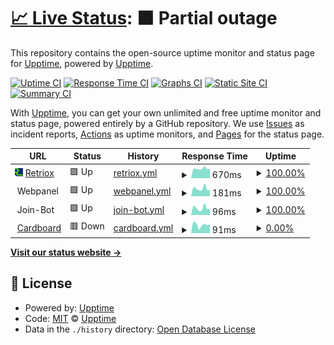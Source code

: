 # [📈 Live Status](https://status.retriox.net): <!--live status--> **🟧 Partial outage**

This repository contains the open-source uptime monitor and status page for [Upptime](https://upptime.js.org), powered by [Upptime](https://github.com/upptime/upptime).

[![Uptime CI](https://github.com/brockbreacher/statuspage/workflows/Uptime%20CI/badge.svg)](https://github.com/brockbreacher/statuspage/actions?query=workflow%3A%22Uptime+CI%22)
[![Response Time CI](https://github.com/brockbreacher/statuspage/workflows/Response%20Time%20CI/badge.svg)](https://github.com/brockbreacher/statuspage/actions?query=workflow%3A%22Response+Time+CI%22)
[![Graphs CI](https://github.com/brockbreacher/statuspage/workflows/Graphs%20CI/badge.svg)](https://github.com/brockbreacher/statuspage/actions?query=workflow%3A%22Graphs+CI%22)
[![Static Site CI](https://github.com/brockbreacher/statuspage/workflows/Static%20Site%20CI/badge.svg)](https://github.com/brockbreacher/statuspage/actions?query=workflow%3A%22Static+Site+CI%22)
[![Summary CI](https://github.com/brockbreacher/statuspage/workflows/Summary%20CI/badge.svg)](https://github.com/brockbreacher/statuspage/actions?query=workflow%3A%22Summary+CI%22)

With [Upptime](https://upptime.js.org), you can get your own unlimited and free uptime monitor and status page, powered entirely by a GitHub repository. We use [Issues](https://github.com/upptime/upptime/issues) as incident reports, [Actions](https://github.com/brockbreacher/statuspage/actions) as uptime monitors, and [Pages](https://status.retriox.net) for the status page.

<!--start: status pages-->
<!-- This summary is generated by Upptime (https://github.com/upptime/upptime) -->
<!-- Do not edit this manually, your changes will be overwritten -->
<!-- prettier-ignore -->
| URL | Status | History | Response Time | Uptime |
| --- | ------ | ------- | ------------- | ------ |
| <img alt="" src="https://raw.githubusercontent.com/brockbreacher/statuspage/master/assets/Retriox_Logo_Manual_Upscale.png" height="13"> [Retriox](https://retriox.net) | 🟩 Up | [retriox.yml](https://github.com/brockbreacher/statuspage/commits/HEAD/history/retriox.yml) | <details><summary><img alt="Response time graph" src="./graphs/retriox/response-time-week.png" height="20"> 670ms</summary><br><a href="https://status.retriox.net/history/retriox"><img alt="Response time 318" src="https://img.shields.io/endpoint?url=https%3A%2F%2Fraw.githubusercontent.com%2Fbrockbreacher%2Fstatuspage%2FHEAD%2Fapi%2Fretriox%2Fresponse-time.json"></a><br><a href="https://status.retriox.net/history/retriox"><img alt="24-hour response time 650" src="https://img.shields.io/endpoint?url=https%3A%2F%2Fraw.githubusercontent.com%2Fbrockbreacher%2Fstatuspage%2FHEAD%2Fapi%2Fretriox%2Fresponse-time-day.json"></a><br><a href="https://status.retriox.net/history/retriox"><img alt="7-day response time 670" src="https://img.shields.io/endpoint?url=https%3A%2F%2Fraw.githubusercontent.com%2Fbrockbreacher%2Fstatuspage%2FHEAD%2Fapi%2Fretriox%2Fresponse-time-week.json"></a><br><a href="https://status.retriox.net/history/retriox"><img alt="30-day response time 596" src="https://img.shields.io/endpoint?url=https%3A%2F%2Fraw.githubusercontent.com%2Fbrockbreacher%2Fstatuspage%2FHEAD%2Fapi%2Fretriox%2Fresponse-time-month.json"></a><br><a href="https://status.retriox.net/history/retriox"><img alt="1-year response time 338" src="https://img.shields.io/endpoint?url=https%3A%2F%2Fraw.githubusercontent.com%2Fbrockbreacher%2Fstatuspage%2FHEAD%2Fapi%2Fretriox%2Fresponse-time-year.json"></a></details> | <details><summary><a href="https://status.retriox.net/history/retriox">100.00%</a></summary><a href="https://status.retriox.net/history/retriox"><img alt="All-time uptime 99.79%" src="https://img.shields.io/endpoint?url=https%3A%2F%2Fraw.githubusercontent.com%2Fbrockbreacher%2Fstatuspage%2FHEAD%2Fapi%2Fretriox%2Fuptime.json"></a><br><a href="https://status.retriox.net/history/retriox"><img alt="24-hour uptime 100.00%" src="https://img.shields.io/endpoint?url=https%3A%2F%2Fraw.githubusercontent.com%2Fbrockbreacher%2Fstatuspage%2FHEAD%2Fapi%2Fretriox%2Fuptime-day.json"></a><br><a href="https://status.retriox.net/history/retriox"><img alt="7-day uptime 100.00%" src="https://img.shields.io/endpoint?url=https%3A%2F%2Fraw.githubusercontent.com%2Fbrockbreacher%2Fstatuspage%2FHEAD%2Fapi%2Fretriox%2Fuptime-week.json"></a><br><a href="https://status.retriox.net/history/retriox"><img alt="30-day uptime 100.00%" src="https://img.shields.io/endpoint?url=https%3A%2F%2Fraw.githubusercontent.com%2Fbrockbreacher%2Fstatuspage%2FHEAD%2Fapi%2Fretriox%2Fuptime-month.json"></a><br><a href="https://status.retriox.net/history/retriox"><img alt="1-year uptime 99.97%" src="https://img.shields.io/endpoint?url=https%3A%2F%2Fraw.githubusercontent.com%2Fbrockbreacher%2Fstatuspage%2FHEAD%2Fapi%2Fretriox%2Fuptime-year.json"></a></details>
| <img alt="" src="https://yunohost.org/_images/ynh_logo_white_300dpi.png" height="13"> Webpanel | 🟩 Up | [webpanel.yml](https://github.com/brockbreacher/statuspage/commits/HEAD/history/webpanel.yml) | <details><summary><img alt="Response time graph" src="./graphs/webpanel/response-time-week.png" height="20"> 181ms</summary><br><a href="https://status.retriox.net/history/webpanel"><img alt="Response time 214" src="https://img.shields.io/endpoint?url=https%3A%2F%2Fraw.githubusercontent.com%2Fbrockbreacher%2Fstatuspage%2FHEAD%2Fapi%2Fwebpanel%2Fresponse-time.json"></a><br><a href="https://status.retriox.net/history/webpanel"><img alt="24-hour response time 151" src="https://img.shields.io/endpoint?url=https%3A%2F%2Fraw.githubusercontent.com%2Fbrockbreacher%2Fstatuspage%2FHEAD%2Fapi%2Fwebpanel%2Fresponse-time-day.json"></a><br><a href="https://status.retriox.net/history/webpanel"><img alt="7-day response time 181" src="https://img.shields.io/endpoint?url=https%3A%2F%2Fraw.githubusercontent.com%2Fbrockbreacher%2Fstatuspage%2FHEAD%2Fapi%2Fwebpanel%2Fresponse-time-week.json"></a><br><a href="https://status.retriox.net/history/webpanel"><img alt="30-day response time 191" src="https://img.shields.io/endpoint?url=https%3A%2F%2Fraw.githubusercontent.com%2Fbrockbreacher%2Fstatuspage%2FHEAD%2Fapi%2Fwebpanel%2Fresponse-time-month.json"></a><br><a href="https://status.retriox.net/history/webpanel"><img alt="1-year response time 203" src="https://img.shields.io/endpoint?url=https%3A%2F%2Fraw.githubusercontent.com%2Fbrockbreacher%2Fstatuspage%2FHEAD%2Fapi%2Fwebpanel%2Fresponse-time-year.json"></a></details> | <details><summary><a href="https://status.retriox.net/history/webpanel">100.00%</a></summary><a href="https://status.retriox.net/history/webpanel"><img alt="All-time uptime 99.95%" src="https://img.shields.io/endpoint?url=https%3A%2F%2Fraw.githubusercontent.com%2Fbrockbreacher%2Fstatuspage%2FHEAD%2Fapi%2Fwebpanel%2Fuptime.json"></a><br><a href="https://status.retriox.net/history/webpanel"><img alt="24-hour uptime 100.00%" src="https://img.shields.io/endpoint?url=https%3A%2F%2Fraw.githubusercontent.com%2Fbrockbreacher%2Fstatuspage%2FHEAD%2Fapi%2Fwebpanel%2Fuptime-day.json"></a><br><a href="https://status.retriox.net/history/webpanel"><img alt="7-day uptime 100.00%" src="https://img.shields.io/endpoint?url=https%3A%2F%2Fraw.githubusercontent.com%2Fbrockbreacher%2Fstatuspage%2FHEAD%2Fapi%2Fwebpanel%2Fuptime-week.json"></a><br><a href="https://status.retriox.net/history/webpanel"><img alt="30-day uptime 100.00%" src="https://img.shields.io/endpoint?url=https%3A%2F%2Fraw.githubusercontent.com%2Fbrockbreacher%2Fstatuspage%2FHEAD%2Fapi%2Fwebpanel%2Fuptime-month.json"></a><br><a href="https://status.retriox.net/history/webpanel"><img alt="1-year uptime 99.93%" src="https://img.shields.io/endpoint?url=https%3A%2F%2Fraw.githubusercontent.com%2Fbrockbreacher%2Fstatuspage%2FHEAD%2Fapi%2Fwebpanel%2Fuptime-year.json"></a></details>
| <img alt="" src="https://brbr.xyz/wp-content/uploads/2021/03/BrockDoorIcon-1.png" height="13"> Join-Bot | 🟩 Up | [join-bot.yml](https://github.com/brockbreacher/statuspage/commits/HEAD/history/join-bot.yml) | <details><summary><img alt="Response time graph" src="./graphs/join-bot/response-time-week.png" height="20"> 96ms</summary><br><a href="https://status.retriox.net/history/join-bot"><img alt="Response time 119" src="https://img.shields.io/endpoint?url=https%3A%2F%2Fraw.githubusercontent.com%2Fbrockbreacher%2Fstatuspage%2FHEAD%2Fapi%2Fjoin-bot%2Fresponse-time.json"></a><br><a href="https://status.retriox.net/history/join-bot"><img alt="24-hour response time 79" src="https://img.shields.io/endpoint?url=https%3A%2F%2Fraw.githubusercontent.com%2Fbrockbreacher%2Fstatuspage%2FHEAD%2Fapi%2Fjoin-bot%2Fresponse-time-day.json"></a><br><a href="https://status.retriox.net/history/join-bot"><img alt="7-day response time 96" src="https://img.shields.io/endpoint?url=https%3A%2F%2Fraw.githubusercontent.com%2Fbrockbreacher%2Fstatuspage%2FHEAD%2Fapi%2Fjoin-bot%2Fresponse-time-week.json"></a><br><a href="https://status.retriox.net/history/join-bot"><img alt="30-day response time 135" src="https://img.shields.io/endpoint?url=https%3A%2F%2Fraw.githubusercontent.com%2Fbrockbreacher%2Fstatuspage%2FHEAD%2Fapi%2Fjoin-bot%2Fresponse-time-month.json"></a><br><a href="https://status.retriox.net/history/join-bot"><img alt="1-year response time 117" src="https://img.shields.io/endpoint?url=https%3A%2F%2Fraw.githubusercontent.com%2Fbrockbreacher%2Fstatuspage%2FHEAD%2Fapi%2Fjoin-bot%2Fresponse-time-year.json"></a></details> | <details><summary><a href="https://status.retriox.net/history/join-bot">100.00%</a></summary><a href="https://status.retriox.net/history/join-bot"><img alt="All-time uptime 72.56%" src="https://img.shields.io/endpoint?url=https%3A%2F%2Fraw.githubusercontent.com%2Fbrockbreacher%2Fstatuspage%2FHEAD%2Fapi%2Fjoin-bot%2Fuptime.json"></a><br><a href="https://status.retriox.net/history/join-bot"><img alt="24-hour uptime 100.00%" src="https://img.shields.io/endpoint?url=https%3A%2F%2Fraw.githubusercontent.com%2Fbrockbreacher%2Fstatuspage%2FHEAD%2Fapi%2Fjoin-bot%2Fuptime-day.json"></a><br><a href="https://status.retriox.net/history/join-bot"><img alt="7-day uptime 100.00%" src="https://img.shields.io/endpoint?url=https%3A%2F%2Fraw.githubusercontent.com%2Fbrockbreacher%2Fstatuspage%2FHEAD%2Fapi%2Fjoin-bot%2Fuptime-week.json"></a><br><a href="https://status.retriox.net/history/join-bot"><img alt="30-day uptime 100.00%" src="https://img.shields.io/endpoint?url=https%3A%2F%2Fraw.githubusercontent.com%2Fbrockbreacher%2Fstatuspage%2FHEAD%2Fapi%2Fjoin-bot%2Fuptime-month.json"></a><br><a href="https://status.retriox.net/history/join-bot"><img alt="1-year uptime 74.84%" src="https://img.shields.io/endpoint?url=https%3A%2F%2Fraw.githubusercontent.com%2Fbrockbreacher%2Fstatuspage%2FHEAD%2Fapi%2Fjoin-bot%2Fuptime-year.json"></a></details>
| <img alt="" src="https://status.cardboardserver.cc/upload/logo1.png?t=1680385101181" height="13"> [Cardboard](https://status.cardboardserver.cc/status/cardboard) | 🟥 Down | [cardboard.yml](https://github.com/brockbreacher/statuspage/commits/HEAD/history/cardboard.yml) | <details><summary><img alt="Response time graph" src="./graphs/cardboard/response-time-week.png" height="20"> 91ms</summary><br><a href="https://status.retriox.net/history/cardboard"><img alt="Response time 219" src="https://img.shields.io/endpoint?url=https%3A%2F%2Fraw.githubusercontent.com%2Fbrockbreacher%2Fstatuspage%2FHEAD%2Fapi%2Fcardboard%2Fresponse-time.json"></a><br><a href="https://status.retriox.net/history/cardboard"><img alt="24-hour response time 95" src="https://img.shields.io/endpoint?url=https%3A%2F%2Fraw.githubusercontent.com%2Fbrockbreacher%2Fstatuspage%2FHEAD%2Fapi%2Fcardboard%2Fresponse-time-day.json"></a><br><a href="https://status.retriox.net/history/cardboard"><img alt="7-day response time 91" src="https://img.shields.io/endpoint?url=https%3A%2F%2Fraw.githubusercontent.com%2Fbrockbreacher%2Fstatuspage%2FHEAD%2Fapi%2Fcardboard%2Fresponse-time-week.json"></a><br><a href="https://status.retriox.net/history/cardboard"><img alt="30-day response time 111" src="https://img.shields.io/endpoint?url=https%3A%2F%2Fraw.githubusercontent.com%2Fbrockbreacher%2Fstatuspage%2FHEAD%2Fapi%2Fcardboard%2Fresponse-time-month.json"></a><br><a href="https://status.retriox.net/history/cardboard"><img alt="1-year response time 219" src="https://img.shields.io/endpoint?url=https%3A%2F%2Fraw.githubusercontent.com%2Fbrockbreacher%2Fstatuspage%2FHEAD%2Fapi%2Fcardboard%2Fresponse-time-year.json"></a></details> | <details><summary><a href="https://status.retriox.net/history/cardboard">0.00%</a></summary><a href="https://status.retriox.net/history/cardboard"><img alt="All-time uptime 77.87%" src="https://img.shields.io/endpoint?url=https%3A%2F%2Fraw.githubusercontent.com%2Fbrockbreacher%2Fstatuspage%2FHEAD%2Fapi%2Fcardboard%2Fuptime.json"></a><br><a href="https://status.retriox.net/history/cardboard"><img alt="24-hour uptime 0.00%" src="https://img.shields.io/endpoint?url=https%3A%2F%2Fraw.githubusercontent.com%2Fbrockbreacher%2Fstatuspage%2FHEAD%2Fapi%2Fcardboard%2Fuptime-day.json"></a><br><a href="https://status.retriox.net/history/cardboard"><img alt="7-day uptime 0.00%" src="https://img.shields.io/endpoint?url=https%3A%2F%2Fraw.githubusercontent.com%2Fbrockbreacher%2Fstatuspage%2FHEAD%2Fapi%2Fcardboard%2Fuptime-week.json"></a><br><a href="https://status.retriox.net/history/cardboard"><img alt="30-day uptime 17.23%" src="https://img.shields.io/endpoint?url=https%3A%2F%2Fraw.githubusercontent.com%2Fbrockbreacher%2Fstatuspage%2FHEAD%2Fapi%2Fcardboard%2Fuptime-month.json"></a><br><a href="https://status.retriox.net/history/cardboard"><img alt="1-year uptime 77.87%" src="https://img.shields.io/endpoint?url=https%3A%2F%2Fraw.githubusercontent.com%2Fbrockbreacher%2Fstatuspage%2FHEAD%2Fapi%2Fcardboard%2Fuptime-year.json"></a></details>

<!--end: status pages-->

[**Visit our status website →**](https://status.retriox.net)

## 📄 License

- Powered by: [Upptime](https://github.com/upptime/upptime)
- Code: [MIT](./LICENSE) © [Upptime](https://upptime.js.org)
- Data in the `./history` directory: [Open Database License](https://opendatacommons.org/licenses/odbl/1-0/)
